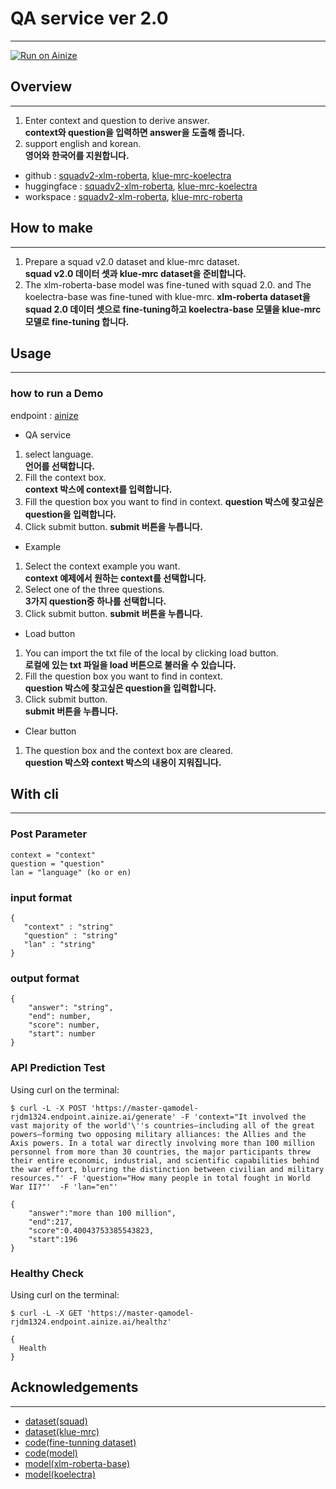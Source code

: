 # QA service ver 2.0
---
[![Run on Ainize](https://ainize.ai/images/run_on_ainize_button.svg)](https://ainize.web.app/redirect?git_repo=https://github.com/rjdm1324/qamodel)
## Overview
---
1. Enter context and question to derive answer.  
   **context와 question을 입력하면 answer을 도출해 줍니다.**  
2. support english and korean.   
   **영어와 한국어를 지원합니다.**
- github : [squadv2-xlm-roberta](https://github.com/rjdm1324/xlm-roberta-base-squadv2), [klue-mrc-koelectra](https://github.com/rjdm1324/qamodel)
- huggingface : [squadv2-xlm-roberta](https://huggingface.co/seongju/squadv2-xlm-roberta-base), [klue-mrc-koelectra](https://huggingface.co/seongju/klue-mrc-koelectra-base)
- workspace : [squadv2-xlm-roberta](https://ainize.ai/workspace/create?imageId=hnj95592adzr02xPTqss&git=https://github.com/rjdm1324/xlm-roberta-base-squadv2-workspace), [klue-mrc-roberta](https://ainize.ai/workspace/create?imageId=hnj95592adzr02xPTqss&git=https://github.com/rjdm1324/qamodel-workspace)
## How to make
----
1. Prepare a squad v2.0 dataset and klue-mrc dataset.  
   **squad v2.0 데이터 셋과 klue-mrc dataset을 준비합니다.**
2. The xlm-roberta-base model was fine-tuned with squad 2.0. and The koelectra-base was fine-tuned with klue-mrc. 
  **xlm-roberta dataset을 squad 2.0 데이터 셋으로 fine-tuning하고 koelectra-base 모델을 klue-mrc 모델로 fine-tuning 합니다.**
  


## Usage
---
### how to run a Demo


endpoint : [ainize](https://main-xlm-roberta-base-squadv2-rjdm1324.endpoint.ainize.ai/)
- QA service
1. select language.  
   **언어를 선택합니다.**
1. Fill the context box.  
  **context 박스에 context를 입력합니다.**
2. Fill the question box you want to find in context. 
  **question 박스에 찾고싶은 question을 입력합니다.**
3. Click submit button. 
   **submit 버튼을 누릅니다.**
- Example
1. Select the context example you want.  
   **context 예제에서 원하는 context를 선택합니다.**
2. Select one of the three questions.  
   **3가지 question중 하나를 선택합니다.**
3. Click submit button. 
   **submit 버튼을 누릅니다.**
- Load button
1. You can import the txt file of the local by clicking load button.  
   **로컬에 있는 txt 파일을 load 버튼으로 불러올 수 있습니다.**
2. Fill the question box you want to find in context.  
   **question 박스에 찾고싶은 question을 입력합니다.**
3. Click submit button.  
   **submit 버튼을 누릅니다.**
- Clear button
1. The question box and the context box are cleared.  
   **question 박스와 context 박스의 내용이 지워집니다.**


## With cli
---
### Post Parameter


```
context = "context"
question = "question"
lan = "language" (ko or en)
```

### input format
```
{
   "context" : "string"
   "question" : "string"
   "lan" : "string"
}
```
### output format

```
{
    "answer": "string",
    "end": number,
    "score": number,
    "start": number
}
```

### API Prediction Test

Using curl on the terminal:

```
$ curl -L -X POST 'https://master-qamodel-rjdm1324.endpoint.ainize.ai/generate' -F 'context="It involved the vast majority of the world'\''s countries—including all of the great powers—forming two opposing military alliances: the Allies and the Axis powers. In a total war directly involving more than 100 million personnel from more than 30 countries, the major participants threw their entire economic, industrial, and scientific capabilities behind the war effort, blurring the distinction between civilian and military resources."' -F 'question="How many people in total fought in World War II?"'  -F 'lan="en"' 

{
    "answer":"more than 100 million",
    "end":217,
    "score":0.40043753385543823,
    "start":196
}

```

### Healthy Check
Using curl on the terminal:

```
$ curl -L -X GET 'https://master-qamodel-rjdm1324.endpoint.ainize.ai/healthz'

{
  Health
}
```

## Acknowledgements
---
* [dataset(squad)](https://rajpurkar.github.io/SQuAD-explorer/)
* [dataset(klue-mrc)](https://klue-benchmark.com/)
* [code(fine-tunning dataset)](https://huggingface.co/transformers/custom_datasets.html)
* [code(model)](https://huggingface.co/transformers/model_doc/roberta.html#robertaforquestionanswering)
* [model(xlm-roberta-base)](https://huggingface.co/xlm-roberta-base)
* [model(koelectra)](https://github.com/monologg/KoELECTRA)

